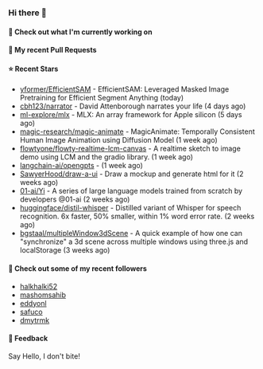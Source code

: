 ### Hi there 👋

#### 👷 Check out what I'm currently working on

#### 🔨 My recent Pull Requests


#### ⭐ Recent Stars

- [yformer/EfficientSAM](https://github.com/yformer/EfficientSAM) - EfficientSAM: Leveraged Masked Image Pretraining for Efficient Segment Anything (today)
- [cbh123/narrator](https://github.com/cbh123/narrator) - David Attenborough narrates your life (4 days ago)
- [ml-explore/mlx](https://github.com/ml-explore/mlx) - MLX: An array framework for Apple silicon (5 days ago)
- [magic-research/magic-animate](https://github.com/magic-research/magic-animate) - MagicAnimate: Temporally Consistent Human Image Animation using Diffusion Model (1 week ago)
- [flowtyone/flowty-realtime-lcm-canvas](https://github.com/flowtyone/flowty-realtime-lcm-canvas) - A realtime sketch to image demo using LCM and the gradio library.  (1 week ago)
- [langchain-ai/opengpts](https://github.com/langchain-ai/opengpts) -  (1 week ago)
- [SawyerHood/draw-a-ui](https://github.com/SawyerHood/draw-a-ui) - Draw a mockup and generate html for it (2 weeks ago)
- [01-ai/Yi](https://github.com/01-ai/Yi) - A series of large language models trained from scratch by developers @01-ai (2 weeks ago)
- [huggingface/distil-whisper](https://github.com/huggingface/distil-whisper) - Distilled variant of Whisper for speech recognition. 6x faster, 50% smaller, within 1% word error rate. (2 weeks ago)
- [bgstaal/multipleWindow3dScene](https://github.com/bgstaal/multipleWindow3dScene) - A quick example of how one can &#34;synchronize&#34; a 3d scene across multiple windows using three.js and localStorage (3 weeks ago)

#### 👯 Check out some of my recent followers

- [halkhalki52](https://github.com/halkhalki52)
- [mashomsahib](https://github.com/mashomsahib)
- [eddyonl](https://github.com/eddyonl)
- [safuco](https://github.com/safuco)
- [dmytrmk](https://github.com/dmytrmk)

#### 💬 Feedback

Say Hello, I don't bite!
